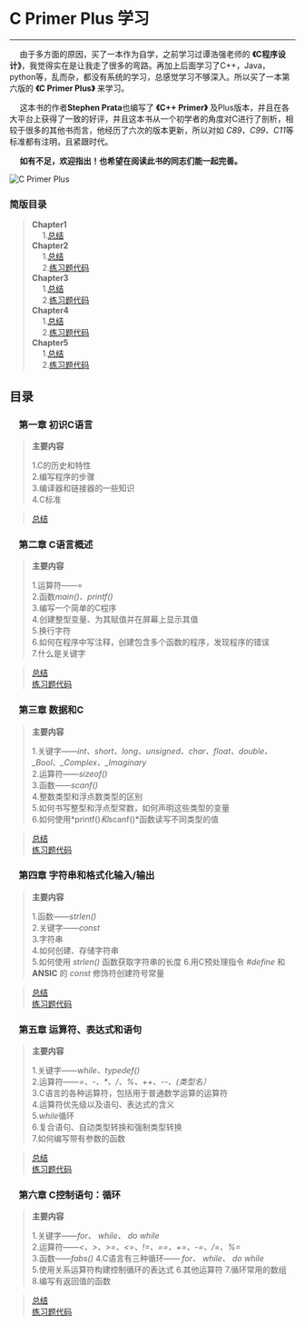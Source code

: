 # C Primer Plus 学习 
***


&emsp; 由于多方面的原因，买了一本作为自学，之前学习过谭浩强老师的 **《C程序设计》**，我觉得实在是让我走了很多的弯路。再加上后面学习了C++，Java，python等，乱而杂，都没有系统的学习，总感觉学习不够深入。所以买了一本第六版的 **《C Primer Plus》** 来学习。

&emsp; 这本书的作者**Stephen Prata**也编写了 **《C++ Primer》** 及Plus版本，并且在各大平台上获得了一致的好评，并且这本书从一个初学者的角度对C进行了剖析，相较于很多的其他书而言，他经历了六次的版本更新，所以对如 *C89、C99、C11*等标准都有注明，且紧跟时代。

&emsp; **如有不足，欢迎指出！也希望在阅读此书的同志们能一起完善。**  

![C Primer Plus](https://ss0.bdstatic.com/70cFvHSh_Q1YnxGkpoWK1HF6hhy/it/u=3984241556,4180478960&fm=26&gp=0.jpg)  

### 简版目录  
>  **Chapter1**  
&emsp; 1.[总结](/chapter1/sum1.md)  
   **Chapter2**  
&emsp; 1.[总结](/chapter2/sum2.md)  
&emsp; 2.[练习题代码](/chapter2)  
   **Chapter3**  
&emsp; 1.[总结](/chapter3/sum3.md)  
&emsp; 2.[练习题代码](/chapter3)  
   **Chapter4**  
&emsp; 1.[总结](/chapter4/sum4.md)  
&emsp; 2.[练习题代码](/chapter4)  
   **Chapter5**  
&emsp; 1.[总结](/chapter5/sum5.md)  
&emsp; 2.[练习题代码](/chapter5)  
## 目录

### &emsp;第一章 初识C语言
> **主要内容**  
> 
> 1.C的历史和特性  
> 2.编写程序的步骤  
> 3.编译器和链接器的一些知识  
> 4.C标准

> [总结](/chapter1/sum1.md)  

### &emsp;第二章 C语言概述
> **主要内容**  
> 
> 1.运算符——=  
> 2.函数*main()、printf()*    
> 3.编写一个简单的C程序  
> 4.创建整型变量、为其赋值并在屏幕上显示其值  
> 5.换行字符  
> 6.如何在程序中写注释，创建包含多个函数的程序，发现程序的错误  
> 7.什么是关键字

> [总结](/chapter2/sum2.md)   
> [练习题代码](/chapter2)

### &emsp;第三章 数据和C
> **主要内容**  
> 
> 1.关键字——*int、short、long、unsigned、char、float、double、\_Bool、\_Complex、\_Imaginary*  
> 2.运算符——*sizeof()*   
> 3.函数——*scanf()*  
> 4.整数类型和浮点数类型的区别  
> 5.如何书写整型和浮点型常数，如何声明这些类型的变量   
> 6.如何使用*printf()*和*scanf()*函数读写不同类型的值  


> [总结](/chapter3/sum3.md)   
> [练习题代码](/chapter3)

### &emsp;第四章 字符串和格式化输入/输出
> **主要内容**  
> 
> 1.函数——*strlen()*   
> 2.关键字——*const*    
> 3.字符串  
> 4.如何创建、存储字符串  
> 5.如何使用 *strlen()* 函数获取字符串的长度
> 6.用C预处理指令 *#define* 和 **ANSIC** 的 *const* 修饰符创建符号常量 

> [总结](/chapter4/sum4.md)   
> [练习题代码](/chapter4)

### &emsp;第五章 运算符、表达式和语句
> **主要内容**  
> 
> 1.关键字——*while、typedef()*   
> 2.运算符——*=、-、\*、/、%、++、--、(类型名）*    
> 3.C语言的各种运算符，包括用于普通数学运算的运算符  
> 4.运算符优先级以及语句、表达式的含义  
> 5.*while*循环  
> 6.复合语句、自动类型转换和强制类型转换  
> 7.如何编写带有参数的函数

> [总结](/chapter5/sum5.md)   
> [练习题代码](/chapter5)  

### &emsp;第六章 C控制语句：循环
> **主要内容**  
> 
> 1.关键字——*for、 while、 do while*   
> 2.运算符——*<、>、>=、<=、!=、==、+=、-=、/=、%=*    
> 3.函数——*fabs()* 
> 4.C语言有三种循环—— *for、 while、 do while*   
> 5.使用关系运算符构建控制循环的表达式 
> 6.其他运算符 
> 7.循环常用的数组
> 8.编写有返回值的函数

> [总结](/chapter6/sum6.md)   
> [练习题代码](/chapter6)





